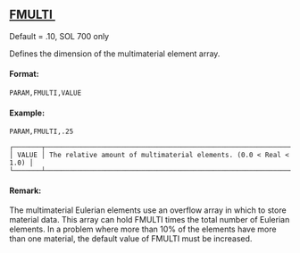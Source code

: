 ## [FMULTI ](https://nexus.hexagon.com/documentationcenter/bundle/MSC_Nastran_2022.4/page/Nastran_Combined_Book/qrg/parameters/TOC.FMULTI.xhtml)

Default = .10, SOL 700 only

Defines the dimension of the multimaterial element array.

#### Format:

```nastran
PARAM,FMULTI,VALUE
```

#### Example:

```nastran
PARAM,FMULTI,.25
```

```text
┌───────┬───────────────────────────────────────────────────────────────────┐
│ VALUE │ The relative amount of multimaterial elements. (0.0 < Real < 1.0) │
└───────┴───────────────────────────────────────────────────────────────────┘
```
#### Remark:

The multimaterial Eulerian elements use an overflow array in which to store material data. This array can hold FMULTI times the total number of Eulerian elements. In a problem where more than 10% of the elements have more than one material, the default value of FMULTI must be increased.

